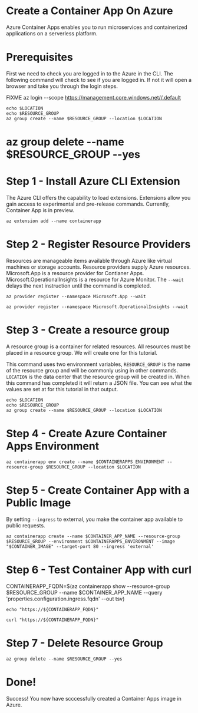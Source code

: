 # Create a Container App On Azure
Azure Container Apps enables you to run microservices and containerized applications on a serverless platform. 

# Prerequisites

First we need to check you are logged in to the Azure in the CLI. The following command will check to see if you are logged in. If not it will open a browser and take you through the login steps. 

FIXME az login --scope https://management.core.windows.net//.default

```
echo $LOCATION
echo $RESOURCE_GROUP
az group create --name $RESOURCE_GROUP --location $LOCATION
```
# az group delete --name $RESOURCE_GROUP --yes


# Step 1 - Install Azure CLI Extension

The Azure CLI offers the capability to load extensions. 
Extensions allow you gain access to experimental and pre-release commands.
Currently, Container App is in preview.

```
az extension add --name containerapp
```

# Step 2 - Register Resource Providers
Resources are manageable items available through Azure like virtual machines or storage accounts.
Resource providers supply Azure resources. 
Microsoft.App is a resource provider for Contianer Apps.
Microsoft.OperationalInsights is a resource for Azure Monitor.
The `--wait` delays the next instruction until the command is completed.

```
az provider register --namespace Microsoft.App --wait

az provider register --namespace Microsoft.OperationalInsights --wait
```
# Step 3 - Create a resource group

A resource group is a container for related resources. All resources must be placed in a resource group. We will create one for this tutorial. 

This command uses two environment variables, `RESOURCE_GROUP` is the name of the resource group and will be commonly using in other commands. `LOCATION` is the data center that the resource group will be created in. When this command has completed it will return a JSON file. You can see what the values are set at for this tutorial in that output.

```
echo $LOCATION
echo $RESOURCE_GROUP
az group create --name $RESOURCE_GROUP --location $LOCATION
```

# Step 4 - Create Azure Container Apps Environment
```
az containerapp env create --name $CONTAINERAPPS_ENVIRONMENT --resource-group $RESOURCE_GROUP --location $LOCATION
```
# Step 5 - Create Container App with a Public Image


By setting `--ingress` to external, you make the container app available to public requests.
```
az containerapp create --name $CONTAINER_APP_NAME --resource-group $RESOURCE_GROUP --environment $CONTAINERAPPS_ENVIRONMENT --image "$CONTAINER_IMAGE" --target-port 80 --ingress 'external'
```
# Step 6 - Test Container App with curl

CONTAINERAPP_FQDN=$(az containerapp show --resource-group $RESOURCE_GROUP --name $CONTAINER_APP_NAME --query 'properties.configuration.ingress.fqdn' --out tsv)
```
echo "https://${CONTAINERAPP_FQDN}"

curl "https://${CONTAINERAPP_FQDN}"
```
# Step 7 - Delete Resource Group

```
az group delete --name $RESOURCE_GROUP --yes
```
# Done!

Success! You now have scccessfully created a Container Apps image in Azure.

